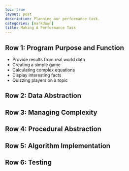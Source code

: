 ```yaml
---
toc: true
layout: post
description: Planning our performance task.
categories: [markdown]
title: Making A Performance Task
---
```


## Row 1: Program Purpose and Function
- Provide results from real world data
- Creating a simple game
- Calculating complex equations
- Display interesting facts
- Quizzing players on a topic

## Row 2: Data Abstraction

## Row 3: Managing Complexity

## Row 4: Procedural Abstraction

## Row 5: Algorithm Implementation

## Row 6: Testing